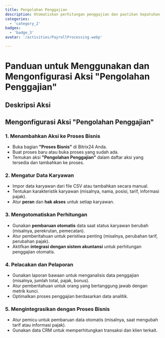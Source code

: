 ```yaml
---
title: Pengolahan Penggajian
description: Otomatiskan perhitungan penggajian dan pastikan kepatuhan.
categories: 
  - 'category_2'
badges: 
  - 'badge_3'
avatar: '/activities/PayrollProcessing.webp'

---
```

# Panduan untuk Menggunakan dan Mengonfigurasi Aksi "Pengolahan Penggajian"

## Deskripsi Aksi

## **Mengonfigurasi Aksi "Pengolahan Penggajian"**

### 1. Menambahkan Aksi ke Proses Bisnis
- Buka bagian **"Proses Bisnis"** di Bitrix24 Anda.
- Buat proses baru atau buka proses yang sudah ada.
- Temukan aksi **"Pengolahan Penggajian"** dalam daftar aksi yang tersedia dan tambahkan ke proses.

### 2. Mengatur Data Karyawan
- Impor data karyawan dari file CSV atau tambahkan secara manual.
- Tentukan karakteristik karyawan (misalnya, nama, posisi, tarif, informasi pajak).
- Atur **peran** dan **hak akses** untuk setiap karyawan.

### 3. Mengotomatiskan Perhitungan
- Gunakan **pembaruan otomatis** data saat status karyawan berubah (misalnya, perekrutan, pemecatan).
- Atur pemberitahuan untuk peristiwa penting (misalnya, perubahan tarif, perubahan pajak).
- Aktifkan **integrasi dengan sistem akuntansi** untuk perhitungan penggajian otomatis.

### 4. Pelacakan dan Pelaporan
- Gunakan laporan bawaan untuk menganalisis data penggajian (misalnya, jumlah total, pajak, bonus).
- Atur pemberitahuan untuk orang yang bertanggung jawab dengan metrik kunci.
- Optimalkan proses penggajian berdasarkan data analitik.

### 5. Mengintegrasikan dengan Proses Bisnis
- Atur pemicu untuk pembaruan data otomatis (misalnya, saat mengubah tarif atau informasi pajak).
- Gunakan data CRM untuk memperhitungkan transaksi dan klien terkait.